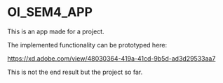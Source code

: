 # OI_SEM4_APP
This is an app made for a project.

The implemented functionality can be prototyped here:

https://xd.adobe.com/view/48030364-419a-41cd-9b5d-ad3d29533aa7

This is not the end result but the project so far.
